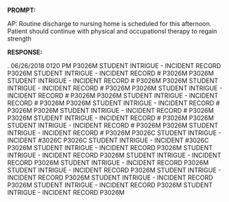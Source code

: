 **PROMPT:**

AP:  Routine discharge to nursing home is scheduled for this afternoon. Patient should continue with physical and occupationsl therapy to regain strength

**RESPONSE:**

 .  06/26/2018 0120 PM  P3026M  STUDENT INTRIGUE - INCIDENT RECORD  P3026M  STUDENT INTRIGUE - INCIDENT RECORD # P3026M  P3026M  STUDENT INTRIGUE - INCIDENT RECORD # P3026M  P3026M  STUDENT INTRIGUE - INCIDENT RECORD # P3026M  P3026M  STUDENT INTRIGUE - INCIDENT RECORD # P3026M  P3026M  STUDENT INTRIGUE - INCIDENT RECORD # P3026M  P3026M  STUDENT INTRIGUE - INCIDENT RECORD # P3026M  P3026M  STUDENT INTRIGUE - INCIDENT RECORD # P3026M  P3026M  STUDENT INTRIGUE - INCIDENT RECORD # P3026M  P3026M  STUDENT INTRIGUE - INCIDENT RECORD # P3026M  P3026M  STUDENT INTRIGUE - INCIDENT RECORD # P3026M  P3026C  STUDENT INTRIGUE - INCIDENT #3026C  P3026C  STUDENT INTRIGUE - INCIDENT #3026C  P3026M  STUDENT INTRIGUE - INCIDENT RECORD  P3026M  STUDENT INTRIGUE - INCIDENT RECORD  P3026M  STUDENT INTRIGUE - INCIDENT RECORD  P3026M  STUDENT INTRIGUE - INCIDENT RECORD  P3026M  STUDENT INTRIGUE - INCIDENT RECORD  P3026M  STUDENT INTRIGUE - INCIDENT RECORD  P3026M  STUDENT INTRIGUE - INCIDENT RECORD  P3026M  STUDENT INTRIGUE - INCIDENT RECORD  P3026M  STUDENT INTRIGUE - INCIDENT RECORD  P3026M 